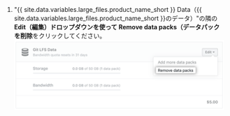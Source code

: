 1. "{{ site.data.variables.large_files.product_name_short }} Data（{{ site.data.variables.large_files.product_name_short }}のデータ）"の隣の**Edit（編集）**ドロップダウンを使って** Remove data packs（データパックを削除**をクリックしてください。 ![Git LFSデータプランのダウングレード](/assets/images/help/large_files/downgrade_lfs_data_packs.png)
